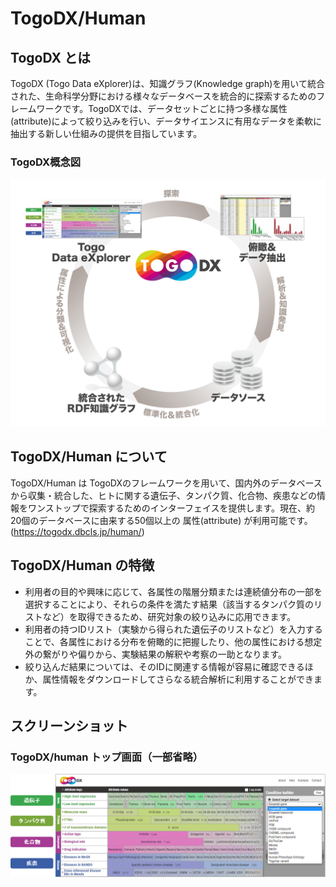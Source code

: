 # TogoDX/Human
## TogoDX とは
TogoDX (Togo Data eXplorer)は、知識グラフ(Knowledge graph)を用いて統合された、生命科学分野における様々なデータベースを統合的に探索するためのフレームワークです。TogoDXでは、データセットごとに持つ多様な属性(attribute)によって絞り込みを行い、データサイエンスに有用なデータを柔軟に抽出する新しい仕組みの提供を目指しています。
### TogoDX概念図

![Fig-1](https://raw.githubusercontent.com/dbcls/website/master/services/images/DBCLSservices_TogoDX_concept.png)

## TogoDX/Human について
TogoDX/Human は TogoDXのフレームワークを用いて、国内外のデータベースから収集・統合した、ヒトに関する遺伝子、タンパク質、化合物、疾患などの情報をワンストップで探索するためのインターフェイスを提供します。現在、約20個のデータベースに由来する50個以上の 属性(attribute) が利用可能です。
(https://togodx.dbcls.jp/human/)


## TogoDX/Human の特徴
- 利用者の目的や興味に応じて、各属性の階層分類または連続値分布の一部を選択することにより、それらの条件を満たす結果（該当するタンパク質のリストなど）を取得できるため、研究対象の絞り込みに応用できます。
- 利用者の持つIDリスト（実験から得られた遺伝子のリストなど）を入力することで、各属性における分布を俯瞰的に把握したり、他の属性における想定外の繋がりや偏りから、実験結果の解釈や考察の一助となります。
- 絞り込んだ結果については、そのIDに関連する情報が容易に確認できるほか、属性情報をダウンロードしてさらなる統合解析に利用することができます。


## スクリーンショット

### TogoDX/human トップ画面（一部省略）

![Fig-1](https://raw.githubusercontent.com/dbcls/website/master/services/images/DBCLSservices_TogoDXhuman_top.png)

